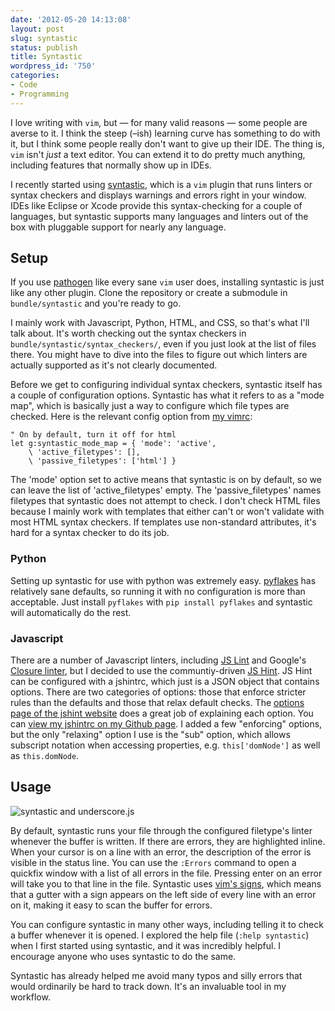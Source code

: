```yaml
---
date: '2012-05-20 14:13:08'
layout: post
slug: syntastic
status: publish
title: Syntastic
wordpress_id: '750'
categories:
- Code
- Programming
---
```


I love writing with `vim`, but — for many valid reasons — some people are averse to it. I think the steep (–ish) learning curve has something to do with it, but I think some people really don't want to give up their IDE. The thing is, `vim` isn't *just* a text editor. You can extend it to do pretty much anything, including features that normally show up in IDEs.

I recently started using [syntastic][], which is a `vim` plugin that runs linters or syntax checkers and displays warnings and errors right in your window. IDEs like Eclipse or Xcode provide this syntax-checking for a couple of languages, but syntastic supports many languages and linters out of the box with pluggable support for nearly any language. 

[syntastic]: https://github.com/scrooloose/syntastic

## Setup

If you use [pathogen][] like every sane `vim` user does, installing syntastic is just like any other plugin. Clone the repository or create a submodule in `bundle/syntastic` and you're ready to go.

[pathogen]: https://github.com/tpope/vim-pathogen

I mainly work with Javascript, Python, HTML, and CSS, so that's what I'll talk about. It's worth checking out the syntax checkers in `bundle/syntastic/syntax_checkers/`, even if you just look at the list of files there. You might have to dive into the files to figure out which linters are actually supported as it's not clearly documented.

Before we get to configuring individual syntax checkers, syntastic itself has a couple of configuration options. Syntastic has what it refers to as a "mode map", which is basically just a way to configure which file types are checked. Here is the relevant config option from [my vimrc][vimrc]:

[vimrc]: https://github.com/tupton/vim-support/blob/master/vimrc#L302

	" On by default, turn it off for html
	let g:syntastic_mode_map = { 'mode': 'active',
		\ 'active_filetypes': [],
		\ 'passive_filetypes': ['html'] }

The 'mode' option set to active means that syntastic is on by default, so we can leave the list of 'active_filetypes' empty. The 'passive_filetypes' names filetypes that syntastic does not attempt to check. I don't check HTML files because I mainly work with templates that either can't or won't validate with most HTML syntax checkers. If templates use non-standard attributes, it's hard for a syntax checker to do its job.

### Python

Setting up syntastic for use with python was extremely easy. [pyflakes][] has relatively sane defaults, so running it with no configuration is more than acceptable. Just install `pyflakes` with `pip install pyflakes` and syntastic will automatically do the rest.

[pyflakes]: http://pypi.python.org/pypi/pyflakes

### Javascript

There are a number of Javascript linters, including [JS Lint][jslint] and Google's [Closure linter][clinter], but I decided to use the communtiy-driven [JS Hint][jshint].  JS Hint can be configured with a jshintrc, which just is a JSON object that contains options. There are two categories of options: those that enforce stricter rules than the defaults and those that relax default checks. The [options page of the jshint website][jshint-options] does a great job of explaining each option. You can [view my jshintrc on my Github page][jshintrc]. I added a few "enforcing" options, but the only "relaxing" option I use is the "sub" option, which allows subscript notation when accessing properties, e.g. `this['domNode']` as well as `this.domNode`.

[jslint]: http://www.jslint.com/
[clinter]: https://developers.google.com/closure/utilities/
[jshint]: http://www.jshint.com/
[jshint-options]: http://www.jshint.com/options/
[jshintrc]: https://github.com/tupton/dotfiles/blob/master/jshintrc

## Usage

![syntastic and underscore.js](http://farm8.staticflickr.com/7085/7235544916_6f48ae8f45_o_d.png)

By default, syntastic runs your file through the configured filetype's linter whenever the buffer is written. If there are errors, they are highlighted inline. When your cursor is on a line with an error, the description of the error is visible in the status line. You can use the `:Errors` command to open a quickfix window with a list of all errors in the file. Pressing enter on an error will take you to that line in the file. Syntastic uses [vim's signs][vim-signs], which means that a gutter with a sign appears on the left side of every line with an error on it, making it easy to scan the buffer for errors.

[vim-signs]: http://vimdoc.sourceforge.net/htmldoc/sign.html

You can configure syntastic in many other ways, including telling it to check a buffer whenever it is opened. I explored the help file (`:help syntastic`) when I first started using syntastic, and it was incredibly helpful. I encourage anyone who uses syntastic to do the same.

Syntastic has already helped me avoid many typos and silly errors that would ordinarily be hard to track down. It's an invaluable tool in my workflow.

